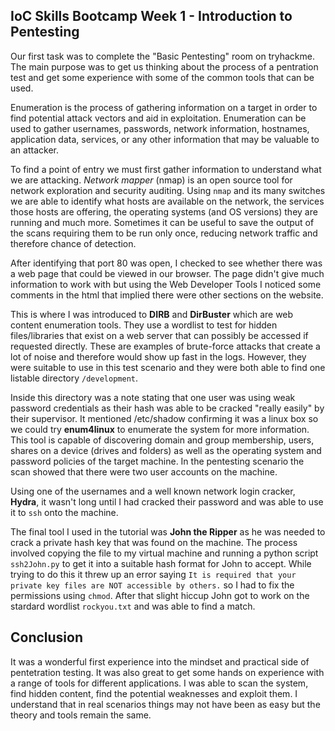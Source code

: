 ## IoC Skills Bootcamp Week 1 - Introduction to Pentesting

Our first task was to complete the "Basic Pentesting" room on tryhackme. The main purpose was to get us thinking about the process of a pentration test and get some experience with some of the common tools that can be used. 

Enumeration is the process of gathering information on a target in order to find potential attack vectors and aid in exploitation. Enumeration can be used to gather usernames, passwords, network information, hostnames, application data, services, or any other information that may be valuable to an attacker.

To find a point of entry we must first gather information to understand what we are attacking. *Network mapper* (nmap) is an open source tool for network exploration and security auditing. Using `nmap` and its many switches we are able to identify what hosts are available on the network, the services those hosts are offering, the operating systems (and OS versions) they are running and much more. Sometimes it can be useful to save the output of the scans requiring them to be run only once, reducing network traffic and therefore chance of detection.

After identifying that port 80 was open, I checked to see whether there was a web page that could be viewed in our browser. The page didn't give much information to work with but using the Web Developer Tools I noticed some comments in the html that implied there were other sections on the website.

This is where I was introduced to **DIRB** and **DirBuster** which are web content enumeration tools. They use a wordlist to test for hidden files/libraries that exist on a web server that can possibly be accessed if requested directly. These are examples of brute-force attacks that create a lot of noise and therefore would show up fast in the logs. However, they were suitable to use in this test scenario and they were both able to find one listable directory `/development`.

Inside this directory was a note stating that one user was using weak password credentials as their hash was able to be cracked "really easily" by their supervisor. It mentioned /etc/shadow confirming it was a linux box so we could try **enum4linux** to enumerate the system for more information. This tool is capable of discovering domain and group membership, users, shares on a device (drives and folders) as well as the operating system and password policies of the target machine. In the pentesting scenario the scan showed that there were two user accounts on the machine. 

Using one of the usernames and a well known network login cracker, **Hydra**, it wasn't long until I had cracked their password and was able to use it to `ssh` onto the machine. 

The final tool I used in the tutorial was **John the Ripper** as he was needed to crack a private hash key that was found on the machine. The process involved copying the file to my virtual machine and running a python script `ssh2John.py` to get it into a suitable hash format for John to accept. While trying to do this it threw up an error saying `It is required that your private key files are NOT accessible by others.` so I had to fix the permissions using `chmod`. After that slight hiccup John got to work on the stardard wordlist `rockyou.txt` and was able to find a match. 

## Conclusion

It was a wonderful first experience into the mindset and practical side of pentetration testing. It was also great to get some hands on experience with a range of tools for different applications. I was able to scan the system, find hidden content, find the potential weaknesses and exploit them. I understand that in real scenarios things may not have been as easy but the theory and tools remain the same.
